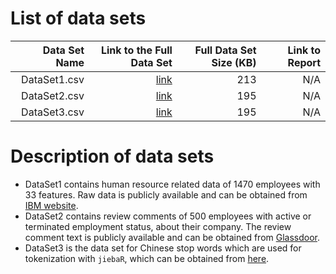 # List of data sets
|  Data Set Name | Link to the Full Data Set   | Full Data Set Size (KB)  | Link to Report |
| ---:| ---: | ---: | ---: |
| DataSet1.csv | [link](https://zhledata.blob.core.windows.net/employee/DataSet1.csv) | 213 | N/A|
| DataSet2.csv | [link](https://zhledata.blob.core.windows.net/employee/DataSet2.csv) | 195 | N/A|
| DataSet3.csv | [link](https://zhledata.blob.core.windows.net/employee/DataSet3.csv) | 195 | N/A|

# Description of data sets

* DataSet1 contains human resource related data of 1470 employees with 33 features. Raw data is publicly available and can be obtained from [IBM website](https://www.ibm.com/communities/analytics/watson-analytics-blog/hr-employee-attrition/).
* DataSet2 contains review comments of 500 employees with active or terminated employment status, about their company. The review comment text is publicly available and can be obtained from [Glassdoor](https://www.glassdoor.com/index.htm).
* DataSet3 is the data set for Chinese stop words which are used for tokenization with `jiebaR`, which can be obtained from [here](https://github.com/JNU-MINT/TextBayesClassifier/blob/master/%E4%B8%AD%E6%96%87%E5%81%9C%E7%94%A8%E8%AF%8D%E8%A1%A8(1208%E4%B8%AA).txt).
